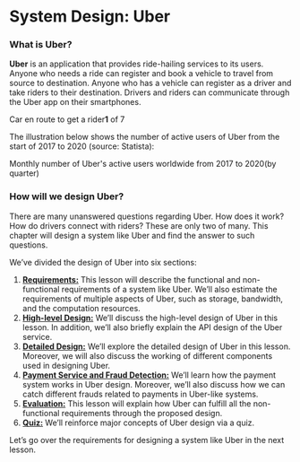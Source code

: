 # System Design: Uber

### What is Uber? <a href="#what-is-uber-0" id="what-is-uber-0"></a>

**Uber** is an application that provides ride-hailing services to its users. Anyone who needs a ride can register and book a vehicle to travel from source to destination. Anyone who has a vehicle can register as a driver and take riders to their destination. Drivers and riders can communicate through the Uber app on their smartphones.

Car en route to get a rider**1** of 7

The illustration below shows the number of active users of Uber from the start of 2017 to 2020 (source: Statista):

Monthly number of Uber's active users worldwide from 2017 to 2020(by quarter)

### How will we design Uber? <a href="#how-will-we-design-uber-0" id="how-will-we-design-uber-0"></a>

There are many unanswered questions regarding Uber. How does it work? How do drivers connect with riders? These are only two of many. This chapter will design a system like Uber and find the answer to such questions.

We’ve divided the design of Uber into six sections:

1. [**Requirements:**](requirements-of-ubers-design.md) This lesson will describe the functional and non-functional requirements of a system like Uber. We’ll also estimate the requirements of multiple aspects of Uber, such as storage, bandwidth, and the computation resources.
2. [**High-level Design:**](high-level-design-of-uber.md) We’ll discuss the high-level design of Uber in this lesson. In addition, we’ll also briefly explain the API design of the Uber service.
3. [**Detailed Design:**](detailed-design-of-uber.md) We’ll explore the detailed design of Uber in this lesson. Moreover, we will also discuss the working of different components used in designing Uber.
4. [**Payment Service and Fraud Detection:**](payment-service-and-fraud-detection-in-uber-design.md) We’ll learn how the payment system works in Uber design. Moreover, we’ll also discuss how we can catch different frauds related to payments in Uber-like systems.
5. [**Evaluation:**](evaluation-of-ubers-design.md) This lesson will explain how Uber can fulfill all the non-functional requirements through the proposed design.
6. [**Quiz:**](quiz-on-ubers-design.md) We’ll reinforce major concepts of Uber design via a quiz.

Let’s go over the requirements for designing a system like Uber in the next lesson.
